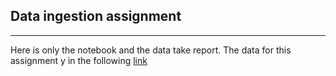 ## Data ingestion assignment
----------------------------

Here is only the notebook and the data take report. The data for this assignment y in the following [link](https://github.com/dilwong/FlightPrices)
